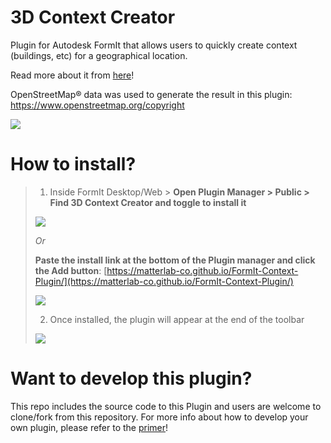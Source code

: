 # 3D Context Creator
Plugin for Autodesk FormIt that allows users to quickly create context (buildings, etc) for a geographical location.

Read more about it from [here](link)!

OpenStreetMap® data was used to generate the result in this plugin: https://www.openstreetmap.org/copyright

![](https://github.com/matterlab-co/FormIt-Context-Plugin/blob/main/readme_cover.png)

# How to install?
>
> 1. Inside FormIt Desktop/Web > **Open Plugin Manager > Public > Find 3D Context Creator and toggle to install it**
>
> ![](https://github.com/matterlab-co/FormIt-Context-Plugin/blob/main/readme_image1a.png)
>
> *Or*
>
> **Paste the install link at the bottom of the Plugin manager and click the Add button**: [https://matterlab-co.github.io/FormIt-Context-Plugin/](https://matterlab-co.github.io/FormIt-Context-Plugin/)
>
> ![](https://github.com/matterlab-co/FormIt-Context-Plugin/blob/main/readme_image1b.png)
>
> 2. Once installed, the plugin will appear at the end of the toolbar
>
> ![](https://github.com/matterlab-co/FormIt-Context-Plugin/blob/main/readme_image2.png)

# Want to develop this plugin?

This repo includes the source code to this Plugin and users are welcome to clone/fork from this repository. For more info about how to develop your own plugin, please refer to the [primer](link)!
